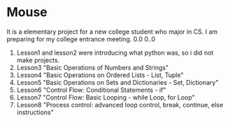 # Mouse
  It is a elementary project for a new college student who major in CS. I am preparing for my college entrance meeting. 0.0 0..0
1. Lesson1 and lesson2 were introducing what python was, so i did not make projects.
2. Lesson3 "Basic Operations of Numbers and Strings"
3. Lesson4 "Basic Operations on Ordered Lists - List, Tuple"
4. Lesson5 "Basic Operations on Sets and Dictionaries - Set, Dictionary"
5. Lesson6 "Control Flow: Conditional Statements - if"
6. Lesson7 "Control Flow: Basic Looping - while Loop, for Loop"
7. Lesson8 "Process control: advanced loop control, break, continue, else instructions"
